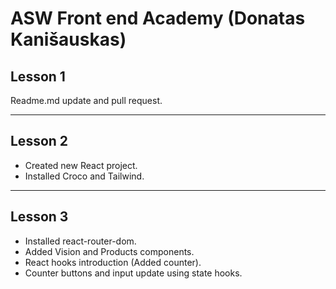 # ASW Front end Academy (Donatas Kanišauskas)

## Lesson 1
Readme.md update and pull request.
___

## Lesson 2
 - Created new React project.
 - Installed Croco and Tailwind.
___

## Lesson 3
 - Installed react-router-dom.
 - Added Vision and Products components.
 - React hooks introduction (Added counter).
 - Counter buttons and input update using state hooks.